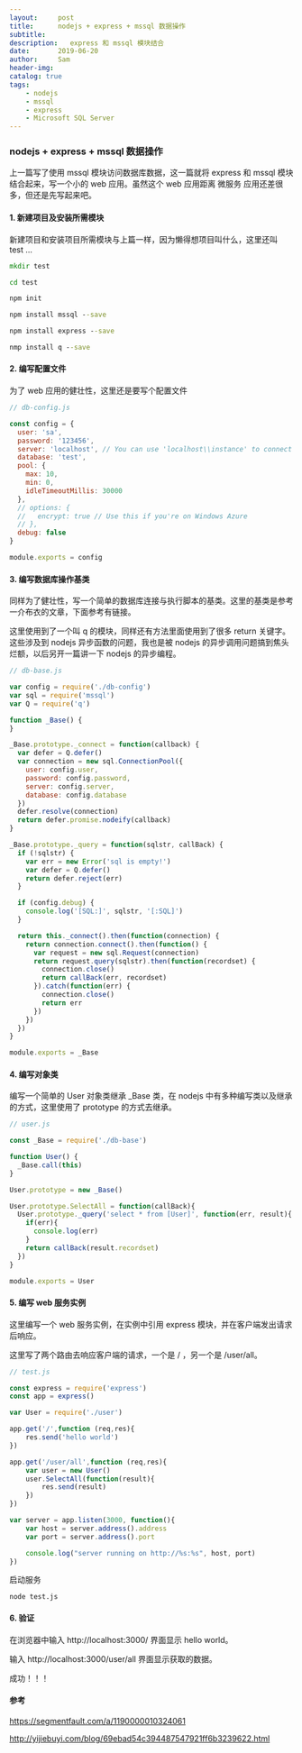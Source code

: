 ```yaml
---
layout:     post
title:      nodejs + express + mssql 数据操作
subtitle:
description:   express 和 mssql 模块结合
date:       2019-06-20
author:     Sam
header-img: 
catalog: true
tags:
    - nodejs
    - mssql
    - express
    - Microsoft SQL Server
---
```

### nodejs + express + mssql 数据操作
上一篇写了使用 mssql 模块访问数据库数据，这一篇就将 express 和 mssql 模块结合起来，写一个小的 web 应用。虽然这个 web 应用距离 微服务 应用还差很多，但还是先写起来吧。

#### 1. 新建项目及安装所需模块
新建项目和安装项目所需模块与上篇一样，因为懒得想项目叫什么，这里还叫 test ...
```cmd
mkdir test

cd test

npm init

npm install mssql --save

npm install express --save

nmp install q --save
```

#### 2. 编写配置文件
为了 web 应用的健壮性，这里还是要写个配置文件

```javascript
// db-config.js

const config = {
  user: 'sa',
  password: '123456',
  server: 'localhost', // You can use 'localhost\\instance' to connect to named instance
  database: 'test',
  pool: {
    max: 10,
    min: 0,
    idleTimeoutMillis: 30000
  },
  // options: {
  //   encrypt: true // Use this if you're on Windows Azure
  // },
  debug: false
}

module.exports = config

```

#### 3. 编写数据库操作基类
同样为了健壮性，写一个简单的数据库连接与执行脚本的基类。这里的基类是参考一介布衣的文章，下面参考有链接。

这里使用到了一个叫 q 的模块，同样还有方法里面使用到了很多 return 关键字。这些涉及到 nodejs 异步函数的问题，我也是被 nodejs 的异步调用问题搞到焦头烂额，以后另开一篇讲一下 nodejs 的异步编程。
```javascript
// db-base.js

var config = require('./db-config')
var sql = require('mssql')
var Q = require('q')

function _Base() {
}

_Base.prototype._connect = function(callback) {
  var defer = Q.defer()
  var connection = new sql.ConnectionPool({
    user: config.user,
    password: config.password,
    server: config.server,
    database: config.database
  })
  defer.resolve(connection)
  return defer.promise.nodeify(callback)
}

_Base.prototype._query = function(sqlstr, callBack) {
  if (!sqlstr) {
    var err = new Error('sql is empty!')
    var defer = Q.defer()
    return defer.reject(err)
  }

  if (config.debug) {
    console.log('[SQL:]', sqlstr, '[:SQL]')
  }

  return this._connect().then(function(connection) {
    return connection.connect().then(function() {
      var request = new sql.Request(connection)
      return request.query(sqlstr).then(function(recordset) {
        connection.close()
        return callBack(err, recordset)
      }).catch(function(err) {
        connection.close()
        return err
      })
    })
  })
}

module.exports = _Base
```

#### 4. 编写对象类
编写一个简单的 User 对象类继承 _Base 类，在 nodejs 中有多种编写类以及继承的方式，这里使用了 prototype 的方式去继承。
```javascript
// user.js

const _Base = require('./db-base')

function User() {
  _Base.call(this)
}

User.prototype = new _Base()

User.prototype.SelectAll = function(callBack){
  User.prototype._query('select * from [User]', function(err, result){
    if(err){
      console.log(err)
    }
    return callBack(result.recordset)
  })
}

module.exports = User
```

#### 5. 编写 web 服务实例
这里编写一个 web 服务实例，在实例中引用 express 模块，并在客户端发出请求后响应。

这里写了两个路由去响应客户端的请求，一个是 / ，另一个是  /user/all。
```javascript
// test.js

const express = require('express')
const app = express()

var User = require('./user')

app.get('/',function (req,res){
    res.send('hello world')
})

app.get('/user/all',function (req,res){
    var user = new User()
    user.SelectAll(function(result){
        res.send(result)
    })
})

var server = app.listen(3000, function(){
    var host = server.address().address
    var port = server.address().port

    console.log("server running on http://%s:%s", host, port)
})
```
启动服务
```
node test.js
```

#### 6. 验证
在浏览器中输入 http://localhost:3000/ 界面显示 hello world。

输入 http://localhost:3000/user/all 界面显示获取的数据。

成功！！！


#### 参考
https://segmentfault.com/a/1190000010324061

http://yijiebuyi.com/blog/69ebad54c394487547921ff6b3239622.html

